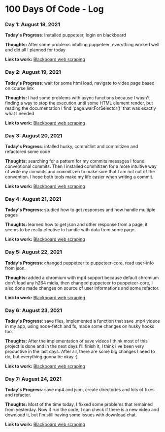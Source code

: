 # 100 Days Of Code - Log

### Day 1: August 18, 2021

**Today's Progress**: Installed puppeteer, login on blackboard

**Thoughts:** After some problems intalling puppeteer, everything worked well and did all I planned for today

**Link to work:** [Blackboard web scraping](https://github.com/oAddson/blackboard-web-scraping)

### Day 2: August 19, 2021

**Today's Progress**: wait for some html load, navigate to video page based on course link

**Thoughts:** I had some problems with async functions because I wasn't finding a way to stop the execution until some HTML element render, but reading the documentation I find 'page.waitForSelector()' that was exactly what I needed

**Link to work:** [Blackboard web scraping](https://github.com/oAddson/blackboard-web-scraping)

### Day 3: August 20, 2021

**Today's Progress**: intalled husky, commitlint and commitizen and refactored some code

**Thoughts:** searching for a pattern for my commits messages I found conventional commits. Then I installed commitizen for a more intuitive way of write my commits and commitizen to make sure that I am not out of the convention. I hope both tools make my life easier when writing a commit.

**Link to work:** [Blackboard web scraping](https://github.com/oAddson/blackboard-web-scraping)

### Day 4: August 21, 2021

**Today's Progress**: studied how to get responses and how handle multiple pages

**Thoughts:** learned how to get json and other response from a page, it seems to be really efective to handle with data from some page.

**Link to work:** [Blackboard web scraping](https://github.com/oAddson/blackboard-web-scraping)

### Day 5: August 22, 2021

**Today's Progress**: changed puppeteer to puppeteer-core, read user-info from json.

**Thoughts:** added a chromium with mp4 support because default chromium don't load any h264 midia, then changed puppeteer to puppeteer-core, I also done made changes on source of user informations and some refactor.

**Link to work:** [Blackboard web scraping](https://github.com/oAddson/blackboard-web-scraping)

### Day 6: August 23, 2021

**Today's Progress**: save files, implemented a function that save .mp4 videos in my app, using node-fetch and fs, made some changes on husky hooks too.

**Thoughts:** After the implementation of save videos I think most of this project is done and in the next days I'll finish it, I think i've been very productive in the last days. After all, there are some big changes I need to do, but everything gonna be okay :)

**Link to work:** [Blackboard web scraping](https://github.com/oAddson/blackboard-web-scraping)

### Day 7: August 24, 2021

**Today's Progress**: save mp4 and json, create directories and lots of fixes and refactor.

**Thoughts:** Most of the time today, I fixxed some problems that remained from yesterday. Now if run the code, I can check if there is a new video and download it, but I'm still having some issues with download chat.

**Link to work:** [Blackboard web scraping](https://github.com/oAddson/blackboard-web-scraping)